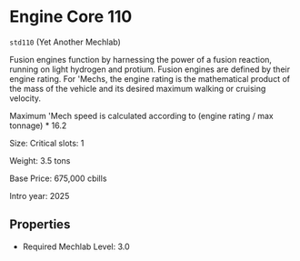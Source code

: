 # Engine Core 110

`std110` (Yet Another Mechlab)

Fusion engines function by harnessing the power of a fusion reaction, running on light hydrogen and protium. Fusion engines are defined by their engine rating. For 'Mechs, the engine rating is the mathematical product of the mass of the vehicle and its desired maximum walking or cruising velocity.

Maximum 'Mech speed is calculated according to (engine rating / max tonnage) * 16.2

Size: Critical slots: 1

Weight: 3.5 tons

Base Price: 675,000 cbills

Intro year: 2025

## Properties
* Required Mechlab Level: 3.0 

